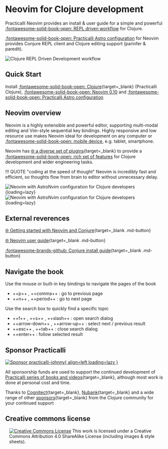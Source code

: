 # Neovim for Clojure development

Practicalli Neovim provides an install & user guide for a simple and powerful [:fontawesome-solid-book-open: REPL driven workflow](introduction/repl-workflow.md) for Clojure.

[:fontawesome-solid-book-open: Practicalli Astro configuration](install/neovim/#practicalli-astro-config) for Neovim provides Conjure REPL client and Clojure editing support (parinfer & paredit).

![Clojure REPL Driven Development workflow](https://github.com/practicalli/graphic-design/raw/live/clojure/clojure-repl-workflow-concept.png?raw=true)


## Quick Start

Install [:fontawesome-solid-book-open: Clojure](https://practical.li/clojure/){target=_blank} (Practicalli Clojure), [:fontawesome-solid-book-open: Neovim 0.10](install/neovim.md) and [:fontawesome-solid-book-open: Practicalli Astro configuration](install/neovim/#practicalli-astro-config)


## Neovim overview

Neovim is a highly extensible and powerful editor, supporting multi-modal editing and Vim-style sequential key bindings. Highly responsive and low resource use makes Neovim ideal for development on any computer or [:fontawesome-solid-book-open: mobile device](termux/), e.g. tablet, smartphone.

Neovim has [:globe_with_meridians: a diverse set of plugins](https://neovimcraft.com/){target=_blank} to provide a [:fontawesome-solid-book-open: rich set of features](introduction/features.md) for Clojure development and wider engineering tasks.

!!! QUOTE "coding at the speed of thought"
    Neovim is incredibly fast and efficient, so thoughts flow from brain to editor without unnecessary delay.


![Neovim with AstroNvim configuration for Clojure developers](https://github.com/practicalli/graphic-design/blob/live/editors/neovim/astronvim/neovim-astronvim-clojure-example-light.png?raw=true#only-light){loading=lazy}
![Neovim with AstroNvim configuration for Clojure developers](https://github.com/practicalli/graphic-design/blob/live/editors/neovim/astronvim/neovim-astronvim-clojure-example-dark.png?raw=true#only-dark){loading=lazy}


## External reverences

[:globe_with_meridians: Getting started with Neovim and Conjure](https://oli.me.uk/getting-started-with-clojure-neovim-and-conjure-in-minutes/){target=_blank .md-button}

[:globe_with_meridians: Neovim user guide](https://neovim.io/doc/user/){target=_blank .md-button}

[:fontawesome-brands-github: Conjure install guide](https://github.com/Olical/conjure/wiki/Quick-start:-Clojure){target=_blank .md-button}


## Navigate the book

Use the mouse or built-in key bindings to navigate the pages of the book

- ++p++ , ++comma++ : go to previous page
- ++n++ , ++period++ : go to next page

Use the search box to quickly find a specific topic

- ++f++ , ++s++ , ++slash++ : open search dialog
- ++arrow-down++ , ++arrow-up++ : select next / previous result
- ++esc++ , ++tab++ : close search dialog
- ++enter++ : follow selected result


## Sponsor Practicalli

[![Sponsor practicalli-johnny](https://raw.githubusercontent.com/practicalli/graphic-design/live/buttons/practicalli-github-sponsors-button.png){ align=left loading=lazy }](https://github.com/sponsors/practicalli-johnny/)

All sponsorship funds are used to support the continued development of [Practicalli series of books and videos](https://practical.li/){target=_blank}, although most work is done at personal cost and time.

Thanks to [Cognitect](https://www.cognitect.com/){target=_blank}, [Nubank](https://nubank.com.br/){target=_blank} and a wide range of other [sponsors](https://github.com/sponsors/practicalli-johnny#sponsors){target=_blank} from the Clojure community for your continued support


## Creative commons license

<div style="width:95%; margin:auto;">
<a rel="license" href="http://creativecommons.org/licenses/by-sa/4.0/"><img alt="Creative Commons License" style="border-width:0" src="https://i.creativecommons.org/l/by-sa/4.0/88x31.png" /></a>
This work is licensed under a Creative Commons Attribution 4.0 ShareAlike License (including images & style sheets).
</div>
